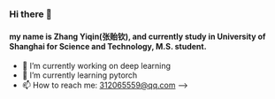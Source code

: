### Hi there 👋

#### my name is Zhang Yiqin(张贻钦), and currently study in University of Shanghai for Science and Technology, M.S. student.
- 🔭 I’m currently working on deep learning
- 🌱 I’m currently learning pytorch
- 📫 How to reach me: 312065559@qq.com
-->
